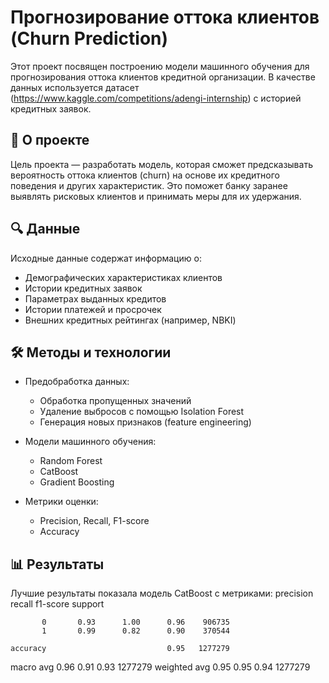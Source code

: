 # Прогнозирование оттока клиентов (Churn Prediction)

Этот проект посвящен построению модели машинного обучения для прогнозирования оттока клиентов кредитной организации. В качестве данных используется датасет (https://www.kaggle.com/competitions/adengi-internship) с историей кредитных заявок.

## 📌 О проекте

Цель проекта — разработать модель, которая сможет предсказывать вероятность оттока клиентов (churn) на основе их кредитного поведения и других характеристик. Это поможет банку заранее выявлять рисковых клиентов и принимать меры для их удержания.

## 🔍 Данные

Исходные данные содержат информацию о:
- Демографических характеристиках клиентов
- Истории кредитных заявок
- Параметрах выданных кредитов
- Истории платежей и просрочек
- Внешних кредитных рейтингах (например, NBKI)

## 🛠️ Методы и технологии

- Предобработка данных:
  - Обработка пропущенных значений
  - Удаление выбросов с помощью Isolation Forest
  - Генерация новых признаков (feature engineering)

- Модели машинного обучения:
  - Random Forest
  - CatBoost
  - Gradient Boosting

- Метрики оценки:
  - Precision, Recall, F1-score
  - Accuracy

## 📊 Результаты

Лучшие результаты показала модель CatBoost с метриками:
               precision    recall  f1-score   support

           0       0.93      1.00      0.96    906735
           1       0.99      0.82      0.90    370544

    accuracy                           0.95   1277279
   macro avg       0.96      0.91      0.93   1277279
weighted avg       0.95      0.95      0.94   1277279

